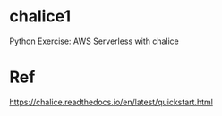 # chalice1

Python Exercise: AWS Serverless with chalice

# Ref

https://chalice.readthedocs.io/en/latest/quickstart.html
